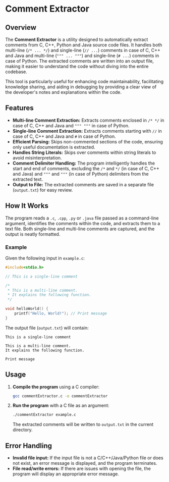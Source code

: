 # Comment Extractor

## Overview

The **Comment Extractor** is a utility designed to automatically extract comments from C, C++, Python and Java source code files. It handles both multi-line (`/* ... */`) and single-line (`// ...`) comments in case of C, C++ and Java and multi-line (`""" ... """`) and single-line (`# ...`) comments in case of Python. The extracted comments are written into an output file, making it easier to understand the code without diving into the entire codebase. 

This tool is particularly useful for enhancing code maintainability, facilitating knowledge sharing, and aiding in debugging by providing a clear view of the developer's notes and explanations within the code.

## Features

- **Multi-line Comment Extraction:** Extracts comments enclosed in `/* */` in case of C, C++ and Java and `""" """` in case of Python.
- **Single-line Comment Extraction:** Extracts comments starting with `//` in case of C, C++ and Java and `#` in case of Python.
- **Efficient Parsing:** Skips non-commented sections of the code, ensuring only useful documentation is extracted.
- **Handles String Literals:** Skips over comments within string literals to avoid misinterpretation.
- **Comment Delimiter Handling:** The program intelligently handles the start and end of comments, excluding the `/*` and `*/` (in case of C, C++ and Java)  and `"""` and `"""` (in case of Python) delimiters from the extracted text.
- **Output to File:** The extracted comments are saved in a separate file (`output.txt`) for easy review.

## How It Works

The program reads a `.c`, `.cpp`, `.py` or `.java` file passed as a command-line argument, identifies the comments within the code, and extracts them to a text file. Both single-line and multi-line comments are captured, and the output is neatly formatted.

### Example

Given the following input in `example.c`:

```c
#include<stdio.h>

// This is a single-line comment

/*
 * This is a multi-line comment.
 * It explains the following function.
 */

void helloWorld() {
    printf("Hello, World!"); // Print message
}
```

The output file (`output.txt`) will contain:

```
This is a single-line comment

This is a multi-line comment.
It explains the following function.

Print message
```

## Usage

1. **Compile the program** using a C compiler:

   ```bash
   gcc commentExtractor.c -o commentExtractor
   ```

2. **Run the program** with a C file as an argument:

   ```bash
   ./commentExtractor example.c
   ```

   The extracted comments will be written to `output.txt` in the current directory.

## Error Handling

- **Invalid file input:** If the input file is not a C/C++/Java/Python file or does not exist, an error message is displayed, and the program terminates.
- **File read/write errors:** If there are issues with opening the file, the program will display an appropriate error message.

